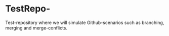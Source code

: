 # TestRepo-
Test-repository where we will simulate Github-scenarios such as branching, merging and merge-conflicts.
